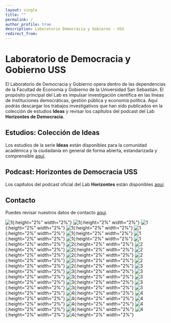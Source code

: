 ```yaml
---
layout: single
title: ""
permalink: /
author_profile: true
description: Laboratorio Democracia y Gobierno - USS
redirect_from:
---
```


# Laboratorio de Democracia y Gobierno USS

El Laboratorio de Democracia y Gobierno opera dentro de las dependencias de la Facultad de Economía y Gobierno de la Universidad San Sebastián.   El propósito principal del Lab es impulsar investigación científica en las líneas de instituciones democráticas, gestión pública y economía política.   Aquí podrás descargar los trabajos investigativos que han sido publicados en la colección de estudios **Ideas** y revisar los capítulos del podcast del Lab **Horizontes de Democracia**.



## Estudios: Colección de Ideas

Los estudios de la serie **Ideas** están disponibles para la comunidad académica y la ciudadanía en general de forma abierta, estandarizada y comprensible [aquí](https://labdemgob.github.io/ideas).


## Podcast: Horizontes de Democracia USS 

Los capítulos del podcast oficial del Lab **Horizontes** están disponibles [aquí](https://labdemgob.github.io/horizontes).


## Contacto

Puedes revisar nuestros datos de contacto [aquí](https://labdemgob.github.io/contacto).


![1](/ideas/temas/A1.png){:height="2%" width="2%"}
![1](/ideas/temas/A2.png){:height="2%" width="2%"}
![1](/ideas/temas/A3.png){:height="2%" width="2%"}
![1](/ideas/temas/A4.png){:height="2%" width="2%"}
![1](/ideas/temas/A5.png){:height="2%" width="2%"}
![1](/ideas/temas/A6.png){:height="2%" width="2%"}
![1](/ideas/temas/A7.png){:height="2%" width="2%"}
![1](/ideas/temas/A8.png){:height="2%" width="2%"}
![1](/ideas/temas/A9.png){:height="2%" width="2%"}
![2](/ideas/temas/B1.png){:height="2%" width="2%"}
![2](/ideas/temas/B2.png){:height="2%" width="2%"}
![2](/ideas/temas/B3.png){:height="2%" width="2%"}
![2](/ideas/temas/B4.png){:height="2%" width="2%"}
![2](/ideas/temas/B5.png){:height="2%" width="2%"}
![2](/ideas/temas/B6.png){:height="2%" width="2%"}
![2](/ideas/temas/B7.png){:height="2%" width="2%"}
![2](/ideas/temas/B8.png){:height="2%" width="2%"}
![2](/ideas/temas/B9.png){:height="2%" width="2%"}
![3](/ideas/temas/C1.png){:height="2%" width="2%"}
![3](/ideas/temas/C2.png){:height="2%" width="2%"}
![3](/ideas/temas/C3.png){:height="2%" width="2%"}
![3](/ideas/temas/C4.png){:height="2%" width="2%"}
![3](/ideas/temas/C5.png){:height="2%" width="2%"}
![3](/ideas/temas/C6.png){:height="2%" width="2%"}
![3](/ideas/temas/C7.png){:height="2%" width="2%"}
![3](/ideas/temas/C8.png){:height="2%" width="2%"}
![3](/ideas/temas/C9.png){:height="2%" width="2%"}
![4](/ideas/temas/D1.png){:height="2%" width="2%"}
![4](/ideas/temas/D2.png){:height="2%" width="2%"}
![4](/ideas/temas/D3.png){:height="2%" width="2%"}
![4](/ideas/temas/D4.png){:height="2%" width="2%"}
![4](/ideas/temas/D5.png){:height="2%" width="2%"}
![4](/ideas/temas/D6.png){:height="2%" width="2%"}
![4](/ideas/temas/D7.png){:height="2%" width="2%"}
![4](/ideas/temas/D8.png){:height="2%" width="2%"}
![4](/ideas/temas/D9.png){:height="2%" width="2%"}


<!-- Favicon -->

<!-- Finisce sempre così, con la morte.
Prima però c’è stata la vita,
nascosta sotto i bla, bla, bla, bla, bla.
È tutto sedimentato sotto il chiacchiericcio e il rumore:
il silenzio e il sentimento,
l’emozione e la paura,
gli sparuti incostanti sprazzi di bellezza
e poi lo squallore disgraziato e l’uomo miserabile.
Tutto sepolto nella coperta
dell’imbarazzo dello stare al mondo:
bla, bla, bla, bla.
Altrove c’è l’Altrove,
io non mi occupo dell’Altrove.
Dunque che questo romanzo abbia inizio.
In fondo è solo un trucco, si è solo un trucco. kb. -->
